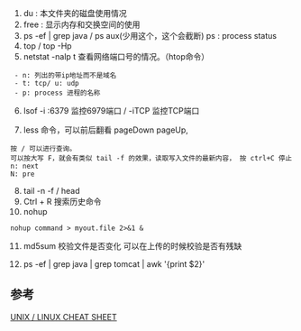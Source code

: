 
1. du : 本文件夹的磁盘使用情况
2.  free : 显示内存和交换空间的使用
3. ps -ef | grep java  / ps aux(少用这个，这个会截断) ps : process status
4. top / top -Hp 
5. netstat -nalp t 查看网络端口号的情况。（htop命令）
```
 - n: 列出的带ip地址而不是域名
 - t: tcp/ u: udp
 - p: process 进程的名称
```
6. lsof -i :6379 监控6979端口 / -iTCP 监控TCP端口

7. less 命令，可以前后翻看 pageDown pageUp,
```
按 / 可以进行查询。 
可以按大写 F，就会有类似 tail -f 的效果，读取写入文件的最新内容， 按 ctrl+C 停止
n: next
N: pre
```
8. tail -n -f / head
9. Ctrl + R 搜索历史命令
10. nohup
```
nohup command > myout.file 2>&1 &   
```

11. md5sum 校验文件是否变化 可以在上传的时候校验是否有残缺

12. ps -ef | grep java | grep tomcat | awk '{print $2}'

## 参考 
[UNIX / LINUX CHEAT SHEET](http://cheatsheetworld.com/programming/unix-linux-cheat-sheet/)